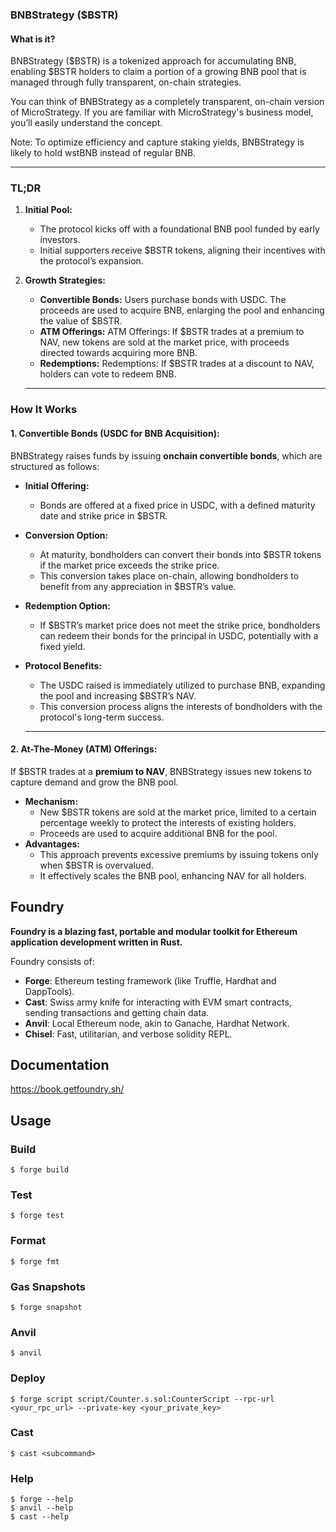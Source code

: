 ### **BNBStrategy ($BSTR)**

#### **What is it?**

BNBStrategy ($BSTR) is a tokenized approach for accumulating BNB, enabling $BSTR holders to claim a portion of a growing BNB pool that is managed through fully transparent, on-chain strategies.

You can think of BNBStrategy as a completely transparent, on-chain version of MicroStrategy. If you are familiar with MicroStrategy's business model, you’ll easily understand the concept.

Note: To optimize efficiency and capture staking yields, BNBStrategy is likely to hold wstBNB instead of regular BNB.

---

### **TL;DR**

1. **Initial Pool:**  
   * The protocol kicks off with a foundational BNB pool funded by early investors.  
   * Initial supporters receive $BSTR tokens, aligning their incentives with the protocol’s expansion.
2. **Growth Strategies:**  
   * **Convertible Bonds:** Users purchase bonds with USDC. The proceeds are used to acquire BNB, enlarging the pool and enhancing the value of $BSTR.  
   * **ATM Offerings:** ATM Offerings: If $BSTR trades at a premium to NAV, new tokens are sold at the market price, with proceeds directed towards acquiring more BNB.  
   * **Redemptions:** Redemptions: If $BSTR trades at a discount to NAV, holders can vote to redeem BNB.

   ---

### **How It Works**

#### **1\. Convertible Bonds (USDC for BNB Acquisition):**

BNBStrategy raises funds by issuing **onchain convertible bonds**, which are structured as follows:

* **Initial Offering:**  
  * Bonds are offered at a fixed price in USDC, with a defined maturity date and strike price in $BSTR.  
* **Conversion Option:**  
  * At maturity, bondholders can convert their bonds into $BSTR tokens if the market price exceeds the strike price.
  * This conversion takes place on-chain, allowing bondholders to benefit from any appreciation in $BSTR’s value.
* **Redemption Option:**  
  * If $BSTR’s market price does not meet the strike price, bondholders can redeem their bonds for the principal in USDC, potentially with a fixed yield.
* **Protocol Benefits:**  
  * The USDC raised is immediately utilized to purchase BNB, expanding the pool and increasing $BSTR’s NAV.
  * This conversion process aligns the interests of bondholders with the protocol's long-term success.

  ---

#### **2\. At-The-Money (ATM) Offerings:**

If $BSTR trades at a **premium to NAV**, BNBStrategy issues new tokens to capture demand and grow the BNB pool.

* **Mechanism:**  
  * New $BSTR tokens are sold at the market price, limited to a certain percentage weekly to protect the interests of existing holders.
  * Proceeds are used to acquire additional BNB for the pool. 
* **Advantages:**  
  * This approach prevents excessive premiums by issuing tokens only when $BSTR is overvalued.
  * It effectively scales the BNB pool, enhancing NAV for all holders.

  

## Foundry

**Foundry is a blazing fast, portable and modular toolkit for Ethereum application development written in Rust.**

Foundry consists of:

-   **Forge**: Ethereum testing framework (like Truffle, Hardhat and DappTools).
-   **Cast**: Swiss army knife for interacting with EVM smart contracts, sending transactions and getting chain data.
-   **Anvil**: Local Ethereum node, akin to Ganache, Hardhat Network.
-   **Chisel**: Fast, utilitarian, and verbose solidity REPL.

## Documentation

https://book.getfoundry.sh/

## Usage

### Build

```shell
$ forge build
```

### Test

```shell
$ forge test
```

### Format

```shell
$ forge fmt
```

### Gas Snapshots

```shell
$ forge snapshot
```

### Anvil

```shell
$ anvil
```

### Deploy

```shell
$ forge script script/Counter.s.sol:CounterScript --rpc-url <your_rpc_url> --private-key <your_private_key>
```

### Cast

```shell
$ cast <subcommand>
```

### Help

```shell
$ forge --help
$ anvil --help
$ cast --help
```
